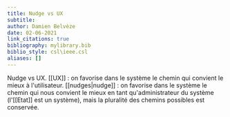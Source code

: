 ```yaml
---
title: Nudge vs UX
subtitle:
author: Damien Belvèze
date: 02-06-2021
link_citations: true
bibliography: mylibrary.bib
biblio_style: csl\ieee.csl
aliases: []
---
```



Nudge vs UX. [[UX]] : on favorise dans le système le chemin qui convient le mieux à l'utilisateur. [[nudges|nudge]] : on favorise dans le système le chemin qui nous convient le mieux en tant qu'administrateur du système (l'[[Etat]] est un système), mais la pluralité des chemins possibles est conservée.